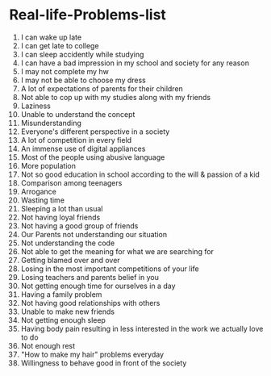 # Real-life-Problems-list

1) I can wake up late
2) I can get late to college
3) I can sleep accidently while studying
4) I can have a bad impression in my school and society for any reason
5) I may not complete my hw
6) I may not be able to choose my dress 
7) A lot of expectations of parents for their children
8) Not able to cop up with my studies along with my friends
9) Laziness
10) Unable to understand the concept
11) Misunderstanding
12) Everyone's different perspective in a society
13) A lot of competition in every field
14) An immense use of digital appliances
15) Most of the people using abusive language
16) More population 
17) Not so good education in school according to the will & passion of a kid
18) Comparison among teenagers
19) Arrogance
20) Wasting time
21) Sleeping a lot than usual
22) Not having loyal friends
23) Not having a good group of friends
24) Our Parents not understanding our situation
25) Not understanding the code
26) Not able to get the meaning for what we are searching for
27) Getting blamed over and over
28) Losing in the most important competitions of your life
29) Losing teachers and parents belief in you
30) Not getting enough time for ourselves in a day
31) Having a family problem
32) Not having good relationships with others
33) Unable to make new friends
34) Not getting enough sleep
35) Having body pain resulting in less interested in the work we actually love to do
36) Not enough rest
37) "How to make my hair" problems everyday
38) Willingness to behave good in front of the society
